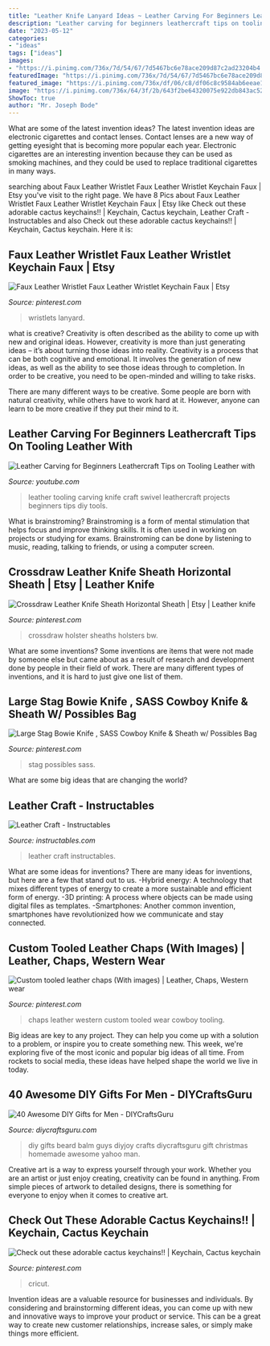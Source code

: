 ```yaml
---
title: "Leather Knife Lanyard Ideas ~ Leather Carving For Beginners Leathercraft Tips On Tooling Leather With"
description: "Leather carving for beginners leathercraft tips on tooling leather with"
date: "2023-05-12"
categories:
- "ideas"
tags: ["ideas"]
images:
- "https://i.pinimg.com/736x/7d/54/67/7d5467bc6e78ace209d87c2ad23204b4.jpg"
featuredImage: "https://i.pinimg.com/736x/7d/54/67/7d5467bc6e78ace209d87c2ad23204b4.jpg"
featured_image: "https://i.pinimg.com/736x/df/06/c8/df06c8c9584ab6eeae16fe00dabdeece.jpg"
image: "https://i.pinimg.com/736x/64/3f/2b/643f2be64320075e922db843ac527533.jpg"
ShowToc: true
author: "Mr. Joseph Bode"
---
```



What are some of the latest invention ideas?
The latest invention ideas are electronic cigarettes and contact lenses. Contact lenses are a new way of getting eyesight that is becoming more popular each year. Electronic cigarettes are an interesting invention because they can be used as smoking machines, and they could be used to replace traditional cigarettes in many ways.

	

		
searching about Faux Leather Wristlet Faux Leather Wristlet Keychain Faux | Etsy you've visit to the right page. We have 8 Pics about Faux Leather Wristlet Faux Leather Wristlet Keychain Faux | Etsy like Check out these adorable cactus keychains!! | Keychain, Cactus keychain, Leather Craft - Instructables and also Check out these adorable cactus keychains!! | Keychain, Cactus keychain. Here it is:
		
    
## Faux Leather Wristlet Faux Leather Wristlet Keychain Faux | Etsy

<img loading=lazy src="https://i.pinimg.com/736x/df/06/c8/df06c8c9584ab6eeae16fe00dabdeece.jpg" onerror="this.onerror=null;this.src='https://tse4.mm.bing.net/th?id=OIP.cZd2TbAtTjN5LmUFnvLFNQHaEx&amp;pid=15.1';" alt="Faux Leather Wristlet Faux Leather Wristlet Keychain Faux | Etsy">

_Source: pinterest.com_

>wristlets lanyard. 

	

what is creative?
Creativity is often described as the ability to come up with new and original ideas. However, creativity is more than just generating ideas – it’s about turning those ideas into reality.
Creativity is a process that can be both cognitive and emotional. It involves the generation of new ideas, as well as the ability to see those ideas through to completion. In order to be creative, you need to be open-minded and willing to take risks.

There are many different ways to be creative. Some people are born with natural creativity, while others have to work hard at it. However, anyone can learn to be more creative if they put their mind to it.

    
## Leather Carving For Beginners Leathercraft Tips On Tooling Leather With

<img loading=lazy src="http://i.ytimg.com/vi/S5P9UcOPhVA/maxresdefault.jpg" onerror="this.onerror=null;this.src='https://tse3.mm.bing.net/th?id=OIP.-gl8tsOs7_62Zhm-nSuutwHaEK&amp;pid=15.1';" alt="Leather Carving for Beginners Leathercraft Tips on Tooling Leather with">

_Source: youtube.com_

>leather tooling carving knife craft swivel leathercraft projects beginners tips diy tools. 

	

What is brainstroming?
Brainstroming is a form of mental stimulation that helps focus and improve thinking skills. It is often used in working on projects or studying for exams. Brainstroming can be done by listening to music, reading, talking to friends, or using a computer screen.

    
## Crossdraw Leather Knife Sheath Horizontal Sheath | Etsy | Leather Knife

<img loading=lazy src="https://i.pinimg.com/736x/6c/70/da/6c70da1cd7290d9d9d46ca7794f530a1.jpg" onerror="this.onerror=null;this.src='https://tse2.mm.bing.net/th?id=OIP.xNv60oHm7TLJDzEFTcw0pgHaFj&amp;pid=15.1';" alt="Crossdraw Leather Knife Sheath Horizontal Sheath | Etsy | Leather knife">

_Source: pinterest.com_

>crossdraw holster sheaths holsters bw. 

	

What are some inventions?
Some inventions are items that were not made by someone else but came about as a result of research and development done by people in their field of work. There are many different types of inventions, and it is hard to just give one list of them.

    
## Large Stag Bowie Knife , SASS Cowboy Knife &amp; Sheath W/ Possibles Bag

<img loading=lazy src="https://i.pinimg.com/736x/b0/1e/9f/b01e9f3d636030c3c008e85d2bbf4deb.jpg" onerror="this.onerror=null;this.src='https://tse1.mm.bing.net/th?id=OIP.Yx_34A75hfDMsWf0Kk-J5AHaFj&amp;pid=15.1';" alt="Large Stag Bowie Knife , SASS Cowboy Knife &amp; Sheath w/ Possibles Bag">

_Source: pinterest.com_

>stag possibles sass. 

	

What are some big ideas that are changing the world?

    
## Leather Craft - Instructables

<img loading=lazy src="https://cdn.instructables.com/ORIG/F7O/E81Z/IPYC8WEW/F7OE81ZIPYC8WEW.jpg" onerror="this.onerror=null;this.src='https://tse3.mm.bing.net/th?id=OIP.I76z2GJu1n_BkMQD1nSodwHaGL&amp;pid=15.1';" alt="Leather Craft - Instructables">

_Source: instructables.com_

>leather craft instructables. 

	

What are some ideas for inventions?
There are many ideas for inventions, but here are a few that stand out to us. 
-Hybrid energy: A technology that mixes different types of energy to create a more sustainable and efficient form of energy.
-3D printing: A process where objects can be made using digital files as templates.
-Smartphones: Another common invention, smartphones have revolutionized how we communicate and stay connected.

    
## Custom Tooled Leather Chaps (With Images) | Leather, Chaps, Western Wear

<img loading=lazy src="https://i.pinimg.com/736x/64/3f/2b/643f2be64320075e922db843ac527533.jpg" onerror="this.onerror=null;this.src='https://tse4.mm.bing.net/th?id=OIP.tNrtq4dPn38R8GD1jGrHmAHaNK&amp;pid=15.1';" alt="Custom tooled leather chaps (With images) | Leather, Chaps, Western wear">

_Source: pinterest.com_

>chaps leather western custom tooled wear cowboy tooling. 

	

Big ideas are key to any project. They can help you come up with a solution to a problem, or inspire you to create something new. This week, we're exploring five of the most iconic and popular big ideas of all time. From rockets to social media, these ideas have helped shape the world we live in today.

    
## 40 Awesome DIY Gifts For Men - DIYCraftsGuru

<img loading=lazy src="http://www.diycraftsguru.com/wp-content/uploads/2016/11/24-gifts-men.jpg" onerror="this.onerror=null;this.src='https://tse2.mm.bing.net/th?id=OIP.SX1Z2Vk7qGzyxMPkuzsd0wHaWh&amp;pid=15.1';" alt="40 Awesome DIY Gifts for Men - DIYCraftsGuru">

_Source: diycraftsguru.com_

>diy gifts beard balm guys diyjoy crafts diycraftsguru gift christmas homemade awesome yahoo man. 

	

Creative art is a way to express yourself through your work. Whether you are an artist or just enjoy creating, creativity can be found in anything. From simple pieces of artwork to detailed designs, there is something for everyone to enjoy when it comes to creative art.

    
## Check Out These Adorable Cactus Keychains!! | Keychain, Cactus Keychain

<img loading=lazy src="https://i.pinimg.com/736x/7d/54/67/7d5467bc6e78ace209d87c2ad23204b4.jpg" onerror="this.onerror=null;this.src='https://tse3.mm.bing.net/th?id=OIP.oGvgBrW_HBWS09cTvkXncAHaIX&amp;pid=15.1';" alt="Check out these adorable cactus keychains!! | Keychain, Cactus keychain">

_Source: pinterest.com_

>cricut. 

	

Invention ideas are a valuable resource for businesses and individuals. By considering and brainstorming different ideas, you can come up with new and innovative ways to improve your product or service. This can be a great way to create new customer relationships, increase sales, or simply make things more efficient.

